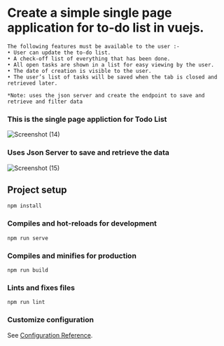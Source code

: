 # Create a simple single page application for to-do list in vuejs.
```
The following features must be available to the user :-
• User can update the to-do list. 
• A check-off list of everything that has been done. 
• All open tasks are shown in a list for easy viewing by the user. 
• The date of creation is visible to the user.
• The user’s list of tasks will be saved when the tab is closed and retrieved later.

*Note: uses the json server and create the endpoint to save and retrieve and filter data
```
### This is the single page appliction for Todo List 
![Screenshot (14)](https://github.com/preetin01/Todo-List-in-Vue-js/assets/116423168/b537b175-2cbe-49f1-a081-1ca3a80e3f51)
### Uses Json Server to save and retrieve the data
![Screenshot (15)](https://github.com/preetin01/Todo-List-in-Vue-js/assets/116423168/35a10a0e-f685-4072-be5b-6f5152761ab8)

## Project setup
```
npm install
```

### Compiles and hot-reloads for development
```
npm run serve
```

### Compiles and minifies for production
```
npm run build
```

### Lints and fixes files
```
npm run lint
```

### Customize configuration
See [Configuration Reference](https://cli.vuejs.org/config/).
